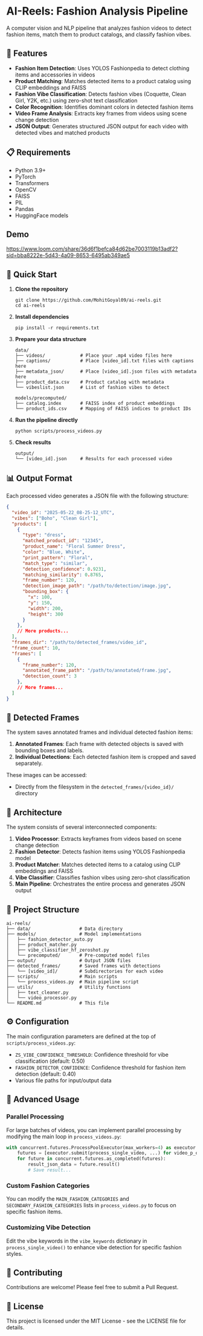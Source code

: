 # AI-Reels: Fashion Analysis Pipeline

A computer vision and NLP pipeline that analyzes fashion videos to detect fashion items, match them to product catalogs, and classify fashion vibes.

## 🌟 Features

- **Fashion Item Detection**: Uses YOLOS Fashionpedia to detect clothing items and accessories in videos
- **Product Matching**: Matches detected items to a product catalog using CLIP embeddings and FAISS
- **Fashion Vibe Classification**: Detects fashion vibes (Coquette, Clean Girl, Y2K, etc.) using zero-shot text classification
- **Color Recognition**: Identifies dominant colors in detected fashion items
- **Video Frame Analysis**: Extracts key frames from videos using scene change detection
- **JSON Output**: Generates structured JSON output for each video with detected vibes and matched products

## 📋 Requirements

- Python 3.9+
- PyTorch
- Transformers
- OpenCV
- FAISS
- PIL
- Pandas
- HuggingFace models

## Demo
https://www.loom.com/share/36d6f1befca84d62be7003119b13adf2?sid=bba8222e-5d43-4a09-8653-6495ab349ae5


## 🚀 Quick Start

1. **Clone the repository**

   ```
   git clone https://github.com/MohitGoyal09/ai-reels.git
   cd ai-reels
   ```

2. **Install dependencies**

   ```
   pip install -r requirements.txt
   ```

3. **Prepare your data structure**

   ```
   data/
   ├── videos/             # Place your .mp4 video files here
   ├── captions/           # Place [video_id].txt files with captions here
   ├── metadata_json/      # Place [video_id].json files with metadata here
   ├── product_data.csv    # Product catalog with metadata
   └── vibeslist.json      # List of fashion vibes to detect
   
   models/precomputed/
   ├── catalog.index       # FAISS index of product embeddings
   └── product_ids.csv     # Mapping of FAISS indices to product IDs
   ```

4. **Run the pipeline directly**

   ```
   python scripts/process_videos.py
   ```

5. **Check results**

   ```
   output/
   └── [video_id].json     # Results for each processed video
   ```

## 📊 Output Format

Each processed video generates a JSON file with the following structure:

```json
{
  "video_id": "2025-05-22_08-25-12_UTC",
  "vibes": ["Boho", "Clean Girl"],
  "products": [
    {
      "type": "dress",
      "matched_product_id": "12345",
      "product_name": "Floral Summer Dress",
      "color": "Blue, White",
      "print_pattern": "Floral",
      "match_type": "similar",
      "detection_confidence": 0.9231,
      "matching_similarity": 0.8765,
      "frame_number": 120,
      "detection_image_path": "/path/to/detection/image.jpg",
      "bounding_box": {
        "x": 100,
        "y": 150,
        "width": 200,
        "height": 300
      }
    },
    // More products...
  ],
  "frames_dir": "/path/to/detected_frames/video_id",
  "frame_count": 10,
  "frames": [
    {
      "frame_number": 120,
      "annotated_frame_path": "/path/to/annotated/frame.jpg",
      "detection_count": 3
    },
    // More frames...
  ]
}
```

## 📸 Detected Frames

The system saves annotated frames and individual detected fashion items:

1. **Annotated Frames**: Each frame with detected objects is saved with bounding boxes and labels.
2. **Individual Detections**: Each detected fashion item is cropped and saved separately.

These images can be accessed:

- Directly from the filesystem in the `detected_frames/{video_id}/` directory


## 🧠 Architecture

The system consists of several interconnected components:

1. **Video Processor**: Extracts keyframes from videos based on scene change detection
2. **Fashion Detector**: Detects fashion items using YOLOS Fashionpedia model
3. **Product Matcher**: Matches detected items to a catalog using CLIP embeddings and FAISS
4. **Vibe Classifier**: Classifies fashion vibes using zero-shot classification
5. **Main Pipeline**: Orchestrates the entire process and generates JSON output

## 📁 Project Structure

```
ai-reels/
├── data/                  # Data directory
├── models/                # Model implementations
│   ├── fashion_detector_auto.py
│   ├── product_matcher.py
│   ├── vibe_classifier_hf_zeroshot.py
│   └── precomputed/       # Pre-computed model files
├── output/                # Output JSON files
├── detected_frames/       # Saved frames with detections
│   └── [video_id]/        # Subdirectories for each video
├── scripts/               # Main scripts
│   └── process_videos.py  # Main pipeline script
├── utils/                 # Utility functions
│   ├── text_cleaner.py
│   └── video_processor.py
└── README.md              # This file
```

## ⚙️ Configuration

The main configuration parameters are defined at the top of `scripts/process_videos.py`:

- `ZS_VIBE_CONFIDENCE_THRESHOLD`: Confidence threshold for vibe classification (default: 0.50)
- `FASHION_DETECTOR_CONFIDENCE`: Confidence threshold for fashion item detection (default: 0.40)
- Various file paths for input/output data

## 🔧 Advanced Usage

### Parallel Processing

For large batches of videos, you can implement parallel processing by modifying the main loop in `process_videos.py`:

```python
with concurrent.futures.ProcessPoolExecutor(max_workers=4) as executor:
    futures = [executor.submit(process_single_video, ...) for video_p_obj in all_video_file_paths]
    for future in concurrent.futures.as_completed(futures):
        result_json_data = future.result()
        # Save result...
```

### Custom Fashion Categories

You can modify the `MAIN_FASHION_CATEGORIES` and `SECONDARY_FASHION_CATEGORIES` lists in `process_videos.py` to focus on specific fashion items.

### Customizing Vibe Detection

Edit the vibe keywords in the `vibe_keywords` dictionary in `process_single_video()` to enhance vibe detection for specific fashion styles.

## 🤝 Contributing

Contributions are welcome! Please feel free to submit a Pull Request.

## 📜 License

This project is licensed under the MIT License - see the LICENSE file for details.
